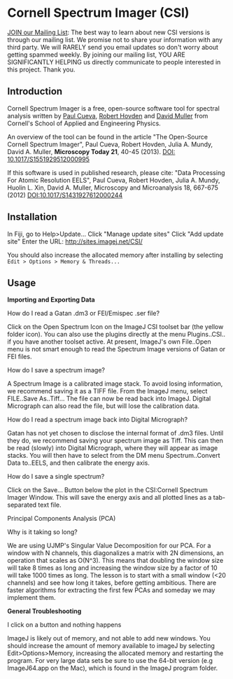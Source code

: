 Cornell Spectrum Imager (CSI)
======
 
[JOIN our Mailing List](http://eepurl.com/blODF9): The best way to learn about new CSI versions is through our mailing list. We promise not to share your information with any third party. We will RARELY send you email updates so don't worry about getting spammed weekly. By joining our mailing list, YOU ARE SIGNIFICANTLY HELPING us directly communicate to people interested in this project. Thank you.
 
Introduction
------------
 
Cornell Spectrum Imager is a free, open-source software tool for spectral analysis written by [Paul Cueva](http://www.paulcueva.com/), [Robert Hovden](http://www.roberthovden.com) and [David Muller](http://muller.research.engineering.cornell.edu/) from Cornell's School of Applied and Engineering Physics.
 
An overview of the tool can be found in the article "The Open-Source Cornell Spectrum Imager", Paul Cueva, Robert Hovden, Julia A. Mundy, David A. Muller, **Microscopy Today 21**, 40-45 (2013). [DOI: 10.1017/S1551929512000995][DOI2]

If this software is used in published research, please cite: "Data Processing For Atomic Resolution EELS", Paul Cueva, Robert Hovden, Julia A. Mundy, Huolin L. Xin, David A. Muller, Microscopy and Microanalysis 18, 667-675 (2012) [DOI:10.1017/S1431927612000244](http://journals.cambridge.org/action/displayAbstract?fromPage=online&aid=8653673)
 
Installation
------------

In Fiji, go to Help>Update...
Click "Manage update sites"
Click "Add update site"
Enter the URL: http://sites.imagej.net/CSI/

You should also increase the allocated memory after installing by selecting `Edit > Options > Memory & Threads...`

Usage
------------

**Importing and Exporting Data**

How do I read a Gatan .dm3 or FEI/Emispec .ser file?

Click on the Open Spectrum Icon on the ImageJ CSI toolset bar (the yellow folder icon). You can also use the plugins directly at the menu Plugins..CSI.. if you have another toolset active. At present, ImageJ's own File..Open menu is not smart enough to read the Spectrum Image versions of Gatan or FEI files.

How do I save a spectrum image?

A Spectrum Image is a calibrated image stack. To avoid losing information, we recommend saving it as a TIFF file. From the ImageJ menu, select FILE..Save As..Tiff... The file can now be read back into ImageJ. Digital Micrograph can also read the file, but will lose the calibration data.

How do I read a spectrum image back into Digital Micrograph?

Gatan has not yet chosen to disclose the internal format of .dm3 files. Until they do, we recommend saving your spectrum image as Tiff. This can then be read (slowly) into Digital Micrograph, where they will appear as image stacks. You will then have to select from the DM menu Spectrum..Convert Data to..EELS, and then calibrate the energy axis.

How do I save a single spectrum?

Click on the Save... Button below the plot in the CSI:Cornell Spectrum Imager Window. This will save the energy axis and all plotted lines as a tab-separated text file.

Principal Components Analysis (PCA)

Why is it taking so long?

We are using UJMP's Singular Value Decomposition for our PCA. For a window with N channels, this diagonalizes a matrix with 2N dimensions, an operation that scales as O(N^3). This means that doubling the window size will take 8 times as long and increasing the window size by a factor of 10 will take 1000 times as long. The lesson is to start with a small window (<20 channels) and see how long it takes, before getting ambitious. There are faster algorithms for extracting the first few PCAs and someday we may implement them.

**General Troubleshooting**

I click on a button and nothing happens

ImageJ is likely out of memory, and not able to add new windows. You should increase the amount of memory available to imageJ by selecting Edit>Options>Memory, increasing the allocated memory and restarting the program. For very large data sets be sure to use the 64-bit version (e.g ImageJ64.app on the Mac), which is found in the ImageJ program folder.


[CSI]: https://github.com/pdcueva/cornell-spectrum-imager/
[Fiji]: http://imagej.net/Fiji
[CSI wiki]: https://code.google.com/archive/p/cornell-spectrum-imager/wikis/Home.wiki
[Paul Cueva]: http://www.paulcueva.com/
[Robert Hovden]: http://www.roberthovden.com/
[DOI]: https://dx.doi.org/DOI:10.1017/S1431927612000244
[DOI2]: https://dx.doi.org/10.1017/S1551929512000995
[FAQ]: https://code.google.com/archive/p/cornell-spectrum-imager/wikis/FrequentlyAskedQuestions.wiki
[IJ guide]: http://rsb.info.nih.gov/ij/docs/guide/user-guide.pdf
